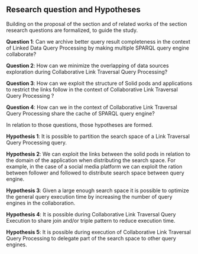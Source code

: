 ## Research question and Hypotheses

Building on the proposal of the section [](#proposal) and of related works of the section [](#litterature_review) research questions are formalized,
to guide the study. 

**Question 1**: Can we archive better query result completeness in the context of Linked Data Query Processing by making multiple SPARQL query engine collaborate?

**Question 2**: How can we minimize the overlapping of data sources exploration during Collaborative Link Traversal Query Processing?

**Question 3**: How can we exploit the structure of Solid pods and applications to restrict the links follow in the context of Collaborative Link Traversal Query Processing ?

**Question 4**: How can we in the context of Collaborative Link Traversal Query Processing share the cache of SPARQL query engine?

In relation to those questions,  those hypotheses are formed.

**Hypothesis 1**: It is possible to partition the search space of a Link Traversal Query Processing query.

**Hypothesis 2**: We can exploit the links between the solid pods in relation to the domain of the application when distributing the search space. 
For example, in the case of a social media platform we can exploit the ration between follower and followed to distribute search space between
query engine.

**Hypothesis 3**: Given a large enough search space it is possible to optimize the general query execution time by increasing the number of query engines 
in the collaboration.

**Hypothesis 4**: It is possible during Collaborative Link Traversal Query Execution to share join and/or triple pattern to reduce execution time.

**Hypothesis 5**: It is possible during execution of Collaborative Link Traversal Query Processing to delegate part of the search space to other query engines.